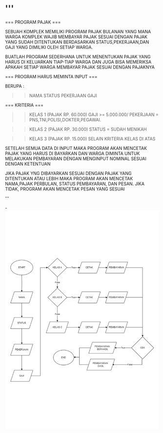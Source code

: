 # '''


=== PROGRAM PAJAK ===

SEBUAH KOMPLEK MEMILIKI PROGRAM PAJAK BULANAN 
YANG MANA WARGA KOMPLEK WAJIB MEMBAYAR PAJAK 
SESUAI DENGAN PAJAK YANG SUDAH DITENTUKAN BERDASARKAN 
STATUS,PEKERJAAN,DAN GAJI YANG DIMILIKI OLEH 
SETIAP WARGA.

BUATLAH PROGRAM SEDERHANA UNTUK MENENTUKAN PAJAK 
YANG HARUS DI KELUARKAN TIAP-TIAP WARGA DAN JUGA 
BISA MEMERIKSA APAKAH SETIAP WARGA MEMBAYAR PAJAK
SESUAI DENGAN PAJAKNYA

=== PROGRAM HARUS MEMINTA INPUT ===

BERUPA :
>> NAMA 
>> STATUS
>> PEKERJAAN
>> GAJI

=== KRITERIA ===

>> KELAS 1 (PAJAK RP. 60.000)
GAJI >= 5.000.000/
PEKERJAAN = PNS,TNI,POLISI,DOKTER,PEGAWAI.

>> KELAS 2 (PAJAK RP. 30.000)
STATUS = SUDAH MENIKAH

>> KELAS 3 (PAJAK RP. 15.000)
SELAIN KRITERIA KELAS DI ATAS

SETELAH SEMUA DATA DI INPUT MAKA PROGRAM
AKAN MENCETAK PAJAK YANG HARUS DI BAYARKAN
DAN WARGA DIMINTA UNTUK MELAKUKAN PEMBAYARAN
DENGAN MENGINPUT NOMINAL SESUAI DENGAN KETENTUAN

JIKA PAJAK YNG DIBAYARKAN SESUAI DENGAN 
PAJAK YANG DITENTUKAN ATAU LEBIH MAKA PROGRAM AKAN
MENCETAK NAMA,PAJAK PERBULAN, STATUS PEMBAYARAN, 
DAN PESAN. JIKA TIDAK, PROGRAM AKAN MENCETAK PESAN
YANG SESUAI




'''




-![flowchart](flowchart.drawio%20(1).png)
